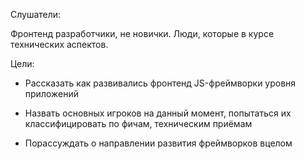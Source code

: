 Слушатели:

Фронтенд разработчики, не новички. Люди, которые в курсе технических
аспектов.

Цели:

* Рассказать как развивались фронтенд JS-фреймворки уровня приложений

* Назвать основных игроков на данный момент, попытаться их
  классифицировать по фичам, техническим приёмам

* Порассуждать о направлении развития фреймворков вцелом



